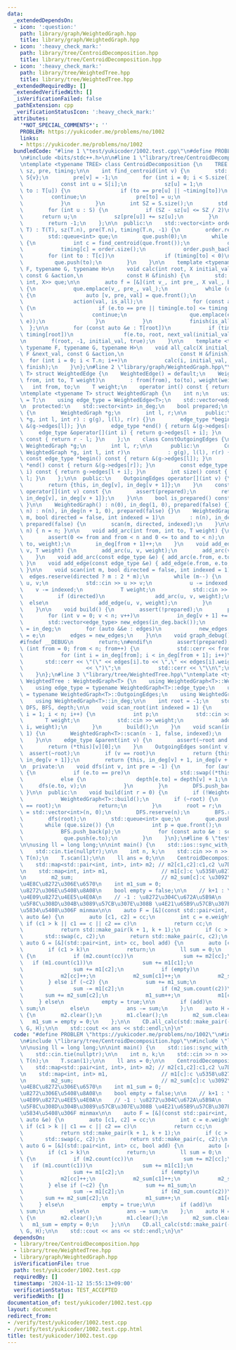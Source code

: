 ```yaml
---
data:
  _extendedDependsOn:
  - icon: ':question:'
    path: library/graph/WeightedGraph.hpp
    title: library/graph/WeightedGraph.hpp
  - icon: ':heavy_check_mark:'
    path: library/tree/CentroidDecomposition.hpp
    title: library/tree/CentroidDecomposition.hpp
  - icon: ':heavy_check_mark:'
    path: library/tree/WeightedTree.hpp
    title: library/tree/WeightedTree.hpp
  _extendedRequiredBy: []
  _extendedVerifiedWith: []
  _isVerificationFailed: false
  _pathExtension: cpp
  _verificationStatusIcon: ':heavy_check_mark:'
  attributes:
    '*NOT_SPECIAL_COMMENTS*': ''
    PROBLEM: https://yukicoder.me/problems/no/1002
    links:
    - https://yukicoder.me/problems/no/1002
  bundledCode: "#line 1 \"test/yukicoder/1002.test.cpp\"\n#define PROBLEM \"https://yukicoder.me/problems/no/1002\"\
    \n#include <bits/stdc++.h>\n\n#line 1 \"library/tree/CentroidDecomposition.hpp\"\
    \ntemplate <typename TREE> class CentroidDecomposition {\n    TREE T;\n    std::vector<int>\
    \ sz, pre, timing;\n\n    int find_centroid(int v) {\n        std::vector<int>\
    \ S{v};\n        pre[v] = -1;\n        for (int i = 0; i < S.size(); i++) {\n\
    \            const int u = S[i];\n            sz[u] = 1;\n            for (int\
    \ to : T[u]) {\n                if (to == pre[u] || ~timing[to])\n           \
    \         continue;\n                pre[to] = u;\n                S.push_back(to);\n\
    \            }\n        }\n        int SZ = S.size();\n        std::ranges::reverse(S);\n\
    \        for (int u : S) {\n            if (SZ - sz[u] <= SZ / 2)\n          \
    \      return u;\n            sz[pre[u]] += sz[u];\n        }\n        assert(false);\n\
    \        return -1;\n    };\n\n  public:\n    std::vector<int> order;\n    CentroidDecomposition(TREE\
    \ T) : T(T), sz(T.n), pre(T.n), timing(T.n, -1) {\n        order.reserve(T.n);\n\
    \        std::queue<int> que;\n        que.push(0);\n        while (que.size())\
    \ {\n            int c = find_centroid(que.front());\n            que.pop();\n\
    \            timing[c] = order.size();\n            order.push_back(c);\n    \
    \        for (int to : T[c])\n                if (timing[to] < 0)\n          \
    \          que.push(to);\n        }\n    }\n\n    template <typename X, typename\
    \ F, typename G, typename H>\n    void calc(int root, X initial_val, const F &next_val,\
    \ const G &action,\n              const H &finish) {\n        std::queue<std::tuple<int,\
    \ int, X>> que;\n\n        auto f = [&](int v_, int pre_, X val_, bool is_all)\
    \ {\n            que.emplace(v_, pre_, val_);\n            while (que.size())\
    \ {\n                auto [v, pre, val] = que.front();\n                que.pop();\n\
    \                action(val, is_all);\n                for (const auto &e : T[v])\
    \ {\n                    if (e.to == pre || timing[e.to] <= timing[root])\n  \
    \                      continue;\n                    que.emplace(e.to, v, next_val(val,\
    \ e));\n                }\n            }\n            finish(is_all);\n      \
    \  };\n\n        for (const auto &e : T[root])\n            if (timing[e.to] >\
    \ timing[root])\n                f(e.to, root, next_val(initial_val, e), false);\n\
    \n        f(root, -1, initial_val, true);\n    }\n\n    template <typename X,\
    \ typename F, typename G, typename H>\n    void all_calc(X initial_val, const\
    \ F &next_val, const G &action,\n                  const H &finish) {\n      \
    \  for (int i = 0; i < T.n; i++)\n            calc(i, initial_val, next_val, action,\
    \ finish);\n    }\n};\n#line 2 \"library/graph/WeightedGraph.hpp\"\ntemplate <typename\
    \ T> struct WeightedEdge {\n    WeightedEdge() = default;\n    WeightedEdge(int\
    \ from, int to, T weight)\n        : from(from), to(to), weight(weight) {}\n \
    \   int from, to;\n    T weight;\n    operator int() const { return to; }\n};\n\
    \ntemplate <typename T> struct WeightedGraph {\n    int n;\n    using weight_type\
    \ = T;\n    using edge_type = WeightedEdge<T>;\n    std::vector<edge_type> edges;\n\
    \n  protected:\n    std::vector<int> in_deg;\n    bool prepared;\n    class OutgoingEdges\
    \ {\n        WeightedGraph *g;\n        int l, r;\n\n      public:\n        OutgoingEdges(WeightedGraph\
    \ *g, int l, int r) : g(g), l(l), r(r) {}\n        edge_type *begin() { return\
    \ &(g->edges[l]); }\n        edge_type *end() { return &(g->edges[r]); }\n   \
    \     edge_type &operator[](int i) { return g->edges[l + i]; }\n        int size()\
    \ const { return r - l; }\n    };\n    class ConstOutgoingEdges {\n        const\
    \ WeightedGraph *g;\n        int l, r;\n\n      public:\n        ConstOutgoingEdges(const\
    \ WeightedGraph *g, int l, int r)\n            : g(g), l(l), r(r) {}\n       \
    \ const edge_type *begin() const { return &(g->edges[l]); }\n        const edge_type\
    \ *end() const { return &(g->edges[r]); }\n        const edge_type &operator[](int\
    \ i) const { return g->edges[l + i]; }\n        int size() const { return r -\
    \ l; }\n    };\n\n  public:\n    OutgoingEdges operator[](int v) {\n        assert(prepared);\n\
    \        return {this, in_deg[v], in_deg[v + 1]};\n    }\n    const ConstOutgoingEdges\
    \ operator[](int v) const {\n        assert(prepared);\n        return {this,\
    \ in_deg[v], in_deg[v + 1]};\n    }\n\n    bool is_prepared() const { return prepared;\
    \ }\n\n    WeightedGraph() : n(0), in_deg(1, 0), prepared(false) {}\n    WeightedGraph(int\
    \ n) : n(n), in_deg(n + 1, 0), prepared(false) {}\n    WeightedGraph(int n, int\
    \ m, bool directed = false, int indexed = 1)\n        : n(n), in_deg(n + 1, 0),\
    \ prepared(false) {\n        scan(m, directed, indexed);\n    }\n\n    void resize(int\
    \ n) { n = n; }\n\n    void add_arc(int from, int to, T weight) {\n        assert(!prepared);\n\
    \        assert(0 <= from and from < n and 0 <= to and to < n);\n        edges.emplace_back(from,\
    \ to, weight);\n        in_deg[from + 1]++;\n    }\n    void add_edge(int u, int\
    \ v, T weight) {\n        add_arc(u, v, weight);\n        add_arc(v, u, weight);\n\
    \    }\n    void add_arc(const edge_type &e) { add_arc(e.from, e.to, e.weight);\
    \ }\n    void add_edge(const edge_type &e) { add_edge(e.from, e.to, e.weight);\
    \ }\n\n    void scan(int m, bool directed = false, int indexed = 1) {\n      \
    \  edges.reserve(directed ? m : 2 * m);\n        while (m--) {\n            int\
    \ u, v;\n            std::cin >> u >> v;\n            u -= indexed;\n        \
    \    v -= indexed;\n            T weight;\n            std::cin >> weight;\n \
    \           if (directed)\n                add_arc(u, v, weight);\n          \
    \  else\n                add_edge(u, v, weight);\n        }\n        build();\n\
    \    }\n\n    void build() {\n        assert(!prepared);\n        prepared = true;\n\
    \        for (int v = 0; v < n; v++)\n            in_deg[v + 1] += in_deg[v];\n\
    \        std::vector<edge_type> new_edges(in_deg.back());\n        auto counter\
    \ = in_deg;\n        for (auto &&e : edges)\n            new_edges[counter[e.from]++]\
    \ = e;\n        edges = new_edges;\n    }\n\n    void graph_debug() const {\n\
    #ifndef __DEBUG\n        return;\n#endif\n        assert(prepared);\n        for\
    \ (int from = 0; from < n; from++) {\n            std::cerr << from << \";\";\n\
    \            for (int i = in_deg[from]; i < in_deg[from + 1]; i++)\n         \
    \       std::cerr << \"(\" << edges[i].to << \",\" << edges[i].weight\n      \
    \                    << \")\";\n            std::cerr << \"\\n\";\n        }\n\
    \    }\n};\n#line 3 \"library/tree/WeightedTree.hpp\"\ntemplate <typename T> struct\
    \ WeightedTree : WeightedGraph<T> {\n    using WeightedGraph<T>::WeightedGraph;\n\
    \    using edge_type = typename WeightedGraph<T>::edge_type;\n    using OutgoingEdges\
    \ = typename WeightedGraph<T>::OutgoingEdges;\n    using WeightedGraph<T>::n;\n\
    \    using WeightedGraph<T>::in_deg;\n\n    int root = -1;\n    std::vector<int>\
    \ DFS, BFS, depth;\n\n    void scan_root(int indexed = 1) {\n        for (int\
    \ i = 1; i < n; i++) {\n            int p;\n            std::cin >> p;\n     \
    \       T weight;\n            std::cin >> weight;\n            add_edge(p - indexed,\
    \ i, weight);\n        }\n        build();\n    }\n    void scan(int indexed =\
    \ 1) {\n        WeightedGraph<T>::scan(n - 1, false, indexed);\n        build();\n\
    \    }\n\n    edge_type &parent(int v) {\n        assert(~root and root != v);\n\
    \        return (*this)[v][0];\n    }\n    OutgoingEdges son(int v) {\n      \
    \  assert(~root);\n        if (v == root)\n            return {this, in_deg[v],\
    \ in_deg[v + 1]};\n        return {this, in_deg[v] + 1, in_deg[v + 1]};\n    }\n\
    \n  private:\n    void dfs(int v, int pre = -1) {\n        for (auto &e : (*this)[v])\
    \ {\n            if (e.to == pre)\n                std::swap((*this)[v][0], e);\n\
    \            else {\n                depth[e.to] = depth[v] + 1;\n           \
    \     dfs(e.to, v);\n            }\n        }\n        DFS.push_back(v);\n   \
    \ }\n\n  public:\n    void build(int r = 0) {\n        if (!WeightedGraph<T>::is_prepared())\n\
    \            WeightedGraph<T>::build();\n        if (~root) {\n            assert(r\
    \ == root);\n            return;\n        }\n        root = r;\n        depth\
    \ = std::vector<int>(n, 0);\n        DFS.reserve(n);\n        BFS.reserve(n);\n\
    \        dfs(root);\n        std::queue<int> que;\n        que.push(root);\n \
    \       while (que.size()) {\n            int p = que.front();\n            que.pop();\n\
    \            BFS.push_back(p);\n            for (const auto &e : son(p))\n   \
    \             que.push(e.to);\n        }\n    }\n};\n#line 6 \"test/yukicoder/1002.test.cpp\"\
    \n\nusing ll = long long;\n\nint main() {\n    std::ios::sync_with_stdio(false);\n\
    \    std::cin.tie(nullptr);\n\n    int n, k;\n    std::cin >> n >> k;\n    WeightedTree<int>\
    \ T(n);\n    T.scan(1);\n\n    ll ans = 0;\n\n    CentroidDecomposition CD(T);\n\
    \    std::map<std::pair<int, int>, int> m2; // m2[c1,c2]:c1,c2 \u7D44\u306E\u6570\
    \n    std::map<int, int> m1,                 // m1[c]:c \u5358\u8272\u306E\u6570\
    \n        m2_sum;                            // m2_sum[c]:c \u3092\u542B\u3080\
    \u4E8C\u8272\u306E\u6570\n    int m1_sum = 0;                        // \u5358\
    \u8272\u306E\u5408\u8A08\n    bool empty = false;\n\n    // k+1 : \u8272\u304C\
    \u4E09\u8272\u4EE5\u4E0A\n    // -1 : \u8272\u304C\u672A\u5B9A\n    // \u8272\u306F\
    \u5F8C\u308D\u304B\u3089\u57CB\u307E\u308B \u4E21\u65B9\u57CB\u307E\u3063\u305F\
    \u5834\u5408\u306F minmax\n\n    auto F = [&](const std::pair<int, int> &cc, const\
    \ auto &e) {\n        auto [c1, c2] = cc;\n        int c = e.weight;\n       \
    \ if (c1 > k || c1 == c || c2 == c)\n            return cc;\n        if (~c1)\n\
    \            return std::make_pair(k + 1, k + 1);\n        if (c > c2)\n     \
    \       std::swap(c, c2);\n        return std::make_pair(c, c2);\n    };\n   \
    \ auto G = [&](std::pair<int, int> cc, bool add) {\n        auto [c1, c2] = cc;\n\
    \        if (c1 > k)\n            return;\n        ll sum = 0;\n        if (~c1)\
    \ {\n            if (m2.count(cc))\n                sum += m2[cc];\n         \
    \   if (m1.count(c1))\n                sum += m1[c1];\n            if (m1.count(c2))\n\
    \                sum += m1[c2];\n            if (empty)\n                sum++;\n\
    \            m2[cc]++;\n            m2_sum[c1]++;\n            m2_sum[c2]++;\n\
    \        } else if (~c2) {\n            sum += m1_sum;\n            if (m1.count(c2))\n\
    \                sum -= m1[c2];\n            if (m2_sum.count(c2))\n         \
    \       sum += m2_sum[c2];\n            m1_sum++;\n            m1[c2]++;\n   \
    \     } else\n            empty = true;\n\n        if (add)\n            ans +=\
    \ sum;\n        else\n            ans -= sum;\n    };\n    auto H = [&](bool add)\
    \ {\n        m2.clear();\n        m1.clear();\n        m2_sum.clear();\n     \
    \   m1_sum = empty = 0;\n    };\n\n    CD.all_calc(std::make_pair(-1, -1), F,\
    \ G, H);\n\n    std::cout << ans << std::endl;\n}\n"
  code: "#define PROBLEM \"https://yukicoder.me/problems/no/1002\"\n#include <bits/stdc++.h>\n\
    \n#include \"library/tree/CentroidDecomposition.hpp\"\n#include \"library/tree/WeightedTree.hpp\"\
    \n\nusing ll = long long;\n\nint main() {\n    std::ios::sync_with_stdio(false);\n\
    \    std::cin.tie(nullptr);\n\n    int n, k;\n    std::cin >> n >> k;\n    WeightedTree<int>\
    \ T(n);\n    T.scan(1);\n\n    ll ans = 0;\n\n    CentroidDecomposition CD(T);\n\
    \    std::map<std::pair<int, int>, int> m2; // m2[c1,c2]:c1,c2 \u7D44\u306E\u6570\
    \n    std::map<int, int> m1,                 // m1[c]:c \u5358\u8272\u306E\u6570\
    \n        m2_sum;                            // m2_sum[c]:c \u3092\u542B\u3080\
    \u4E8C\u8272\u306E\u6570\n    int m1_sum = 0;                        // \u5358\
    \u8272\u306E\u5408\u8A08\n    bool empty = false;\n\n    // k+1 : \u8272\u304C\
    \u4E09\u8272\u4EE5\u4E0A\n    // -1 : \u8272\u304C\u672A\u5B9A\n    // \u8272\u306F\
    \u5F8C\u308D\u304B\u3089\u57CB\u307E\u308B \u4E21\u65B9\u57CB\u307E\u3063\u305F\
    \u5834\u5408\u306F minmax\n\n    auto F = [&](const std::pair<int, int> &cc, const\
    \ auto &e) {\n        auto [c1, c2] = cc;\n        int c = e.weight;\n       \
    \ if (c1 > k || c1 == c || c2 == c)\n            return cc;\n        if (~c1)\n\
    \            return std::make_pair(k + 1, k + 1);\n        if (c > c2)\n     \
    \       std::swap(c, c2);\n        return std::make_pair(c, c2);\n    };\n   \
    \ auto G = [&](std::pair<int, int> cc, bool add) {\n        auto [c1, c2] = cc;\n\
    \        if (c1 > k)\n            return;\n        ll sum = 0;\n        if (~c1)\
    \ {\n            if (m2.count(cc))\n                sum += m2[cc];\n         \
    \   if (m1.count(c1))\n                sum += m1[c1];\n            if (m1.count(c2))\n\
    \                sum += m1[c2];\n            if (empty)\n                sum++;\n\
    \            m2[cc]++;\n            m2_sum[c1]++;\n            m2_sum[c2]++;\n\
    \        } else if (~c2) {\n            sum += m1_sum;\n            if (m1.count(c2))\n\
    \                sum -= m1[c2];\n            if (m2_sum.count(c2))\n         \
    \       sum += m2_sum[c2];\n            m1_sum++;\n            m1[c2]++;\n   \
    \     } else\n            empty = true;\n\n        if (add)\n            ans +=\
    \ sum;\n        else\n            ans -= sum;\n    };\n    auto H = [&](bool add)\
    \ {\n        m2.clear();\n        m1.clear();\n        m2_sum.clear();\n     \
    \   m1_sum = empty = 0;\n    };\n\n    CD.all_calc(std::make_pair(-1, -1), F,\
    \ G, H);\n\n    std::cout << ans << std::endl;\n}\n"
  dependsOn:
  - library/tree/CentroidDecomposition.hpp
  - library/tree/WeightedTree.hpp
  - library/graph/WeightedGraph.hpp
  isVerificationFile: true
  path: test/yukicoder/1002.test.cpp
  requiredBy: []
  timestamp: '2024-11-12 15:55:13+09:00'
  verificationStatus: TEST_ACCEPTED
  verifiedWith: []
documentation_of: test/yukicoder/1002.test.cpp
layout: document
redirect_from:
- /verify/test/yukicoder/1002.test.cpp
- /verify/test/yukicoder/1002.test.cpp.html
title: test/yukicoder/1002.test.cpp
---
```

